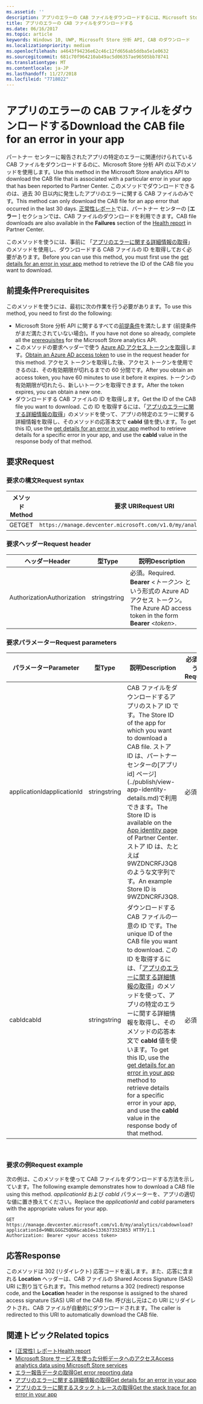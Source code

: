 ```yaml
---
ms.assetid: ''
description: アプリのエラーの CAB ファイルをダウンロードするには、Microsoft Store 分析 API の以下のメソッドを使います。
title: アプリのエラーの CAB ファイルをダウンロードする
ms.date: 06/16/2017
ms.topic: article
keywords: Windows 10, UWP, Microsoft Store 分析 API, CAB のダウンロード
ms.localizationpriority: medium
ms.openlocfilehash: a4643f94236e62c46c12fd656ab5ddba5e1e0632
ms.sourcegitcommit: 681c70f964210ab49ac5d06357ae96505bb78741
ms.translationtype: MT
ms.contentlocale: ja-JP
ms.lasthandoff: 11/27/2018
ms.locfileid: "7718022"
---
```

# <a name="download-the-cab-file-for-an-error-in-your-app"></a><span data-ttu-id="e8b9c-104">アプリのエラーの CAB ファイルをダウンロードする</span><span class="sxs-lookup"><span data-stu-id="e8b9c-104">Download the CAB file for an error in your app</span></span>

<span data-ttu-id="e8b9c-105">パートナー センターに報告されたアプリの特定のエラーに関連付けられている CAB ファイルをダウンロードするのに、Microsoft Store 分析 API の以下のメソッドを使用します。</span><span class="sxs-lookup"><span data-stu-id="e8b9c-105">Use this method in the Microsoft Store analytics API to download the CAB file that is associated with a particular error in your app that has been reported to Partner Center.</span></span> <span data-ttu-id="e8b9c-106">このメソッドでダウンロードできるのは、過去 30 日以内に発生したアプリのエラーに関する CAB ファイルのみです。</span><span class="sxs-lookup"><span data-stu-id="e8b9c-106">This method can only download the CAB file for an app error that occurred in the last 30 days.</span></span> <span data-ttu-id="e8b9c-107">[正常性レポート](../publish/health-report.md)では、パートナー センターの [**エラー** ] セクションでは、CAB ファイルのダウンロードを利用できます。</span><span class="sxs-lookup"><span data-stu-id="e8b9c-107">CAB file downloads are also available in the **Failures** section of the [Health report](../publish/health-report.md) in Partner Center.</span></span>

<span data-ttu-id="e8b9c-108">このメソッドを使うには、事前に 「[アプリのエラーに関する詳細情報の取得](get-details-for-an-error-in-your-app.md)」のメソッドを使用し、ダウンロードする CAB ファイルの ID を取得しておく必要があります。</span><span class="sxs-lookup"><span data-stu-id="e8b9c-108">Before you can use this method, you must first use the [get details for an error in your app](get-details-for-an-error-in-your-app.md) method to retrieve the ID of the CAB file you want to download.</span></span>

## <a name="prerequisites"></a><span data-ttu-id="e8b9c-109">前提条件</span><span class="sxs-lookup"><span data-stu-id="e8b9c-109">Prerequisites</span></span>


<span data-ttu-id="e8b9c-110">このメソッドを使うには、最初に次の作業を行う必要があります。</span><span class="sxs-lookup"><span data-stu-id="e8b9c-110">To use this method, you need to first do the following:</span></span>

* <span data-ttu-id="e8b9c-111">Microsoft Store 分析 API に関するすべての[前提条件](access-analytics-data-using-windows-store-services.md#prerequisites)を満たします (前提条件がまだ満たされていない場合)。</span><span class="sxs-lookup"><span data-stu-id="e8b9c-111">If you have not done so already, complete all the [prerequisites](access-analytics-data-using-windows-store-services.md#prerequisites) for the Microsoft Store analytics API.</span></span>
* <span data-ttu-id="e8b9c-112">このメソッドの要求ヘッダーで使う [Azure AD アクセス トークンを取得](access-analytics-data-using-windows-store-services.md#obtain-an-azure-ad-access-token)します。</span><span class="sxs-lookup"><span data-stu-id="e8b9c-112">[Obtain an Azure AD access token](access-analytics-data-using-windows-store-services.md#obtain-an-azure-ad-access-token) to use in the request header for this method.</span></span> <span data-ttu-id="e8b9c-113">アクセス トークンを取得した後、アクセス トークンを使用できるのは、その有効期限が切れるまでの 60 分間です。</span><span class="sxs-lookup"><span data-stu-id="e8b9c-113">After you obtain an access token, you have 60 minutes to use it before it expires.</span></span> <span data-ttu-id="e8b9c-114">トークンの有効期限が切れたら、新しいトークンを取得できます。</span><span class="sxs-lookup"><span data-stu-id="e8b9c-114">After the token expires, you can obtain a new one.</span></span>
* <span data-ttu-id="e8b9c-115">ダウンロードする CAB ファイルの ID を取得します。</span><span class="sxs-lookup"><span data-stu-id="e8b9c-115">Get the ID of the CAB file you want to download.</span></span> <span data-ttu-id="e8b9c-116">この ID を取得するには、「[アプリのエラーに関する詳細情報の取得](get-details-for-an-error-in-your-app.md)」のメソッドを使って、アプリの特定のエラーに関する詳細情報を取得し、そのメソッドの応答本文で **cabId** 値を使います。</span><span class="sxs-lookup"><span data-stu-id="e8b9c-116">To get this ID, use the [get details for an error in your app](get-details-for-an-error-in-your-app.md) method to retrieve details for a specific error in your app, and use the **cabId** value in the response body of that method.</span></span>

## <a name="request"></a><span data-ttu-id="e8b9c-117">要求</span><span class="sxs-lookup"><span data-stu-id="e8b9c-117">Request</span></span>


### <a name="request-syntax"></a><span data-ttu-id="e8b9c-118">要求の構文</span><span class="sxs-lookup"><span data-stu-id="e8b9c-118">Request syntax</span></span>

| <span data-ttu-id="e8b9c-119">メソッド</span><span class="sxs-lookup"><span data-stu-id="e8b9c-119">Method</span></span> | <span data-ttu-id="e8b9c-120">要求 URI</span><span class="sxs-lookup"><span data-stu-id="e8b9c-120">Request URI</span></span>                                                          |
|--------|----------------------------------------------------------------------|
| <span data-ttu-id="e8b9c-121">GET</span><span class="sxs-lookup"><span data-stu-id="e8b9c-121">GET</span></span>    | ```https://manage.devcenter.microsoft.com/v1.0/my/analytics/cabdownload``` |


### <a name="request-header"></a><span data-ttu-id="e8b9c-122">要求ヘッダー</span><span class="sxs-lookup"><span data-stu-id="e8b9c-122">Request header</span></span>

| <span data-ttu-id="e8b9c-123">ヘッダー</span><span class="sxs-lookup"><span data-stu-id="e8b9c-123">Header</span></span>        | <span data-ttu-id="e8b9c-124">型</span><span class="sxs-lookup"><span data-stu-id="e8b9c-124">Type</span></span>   | <span data-ttu-id="e8b9c-125">説明</span><span class="sxs-lookup"><span data-stu-id="e8b9c-125">Description</span></span>                                                                 |
|---------------|--------|-----------------------------------------------------------------------------|
| <span data-ttu-id="e8b9c-126">Authorization</span><span class="sxs-lookup"><span data-stu-id="e8b9c-126">Authorization</span></span> | <span data-ttu-id="e8b9c-127">string</span><span class="sxs-lookup"><span data-stu-id="e8b9c-127">string</span></span> | <span data-ttu-id="e8b9c-128">必須。</span><span class="sxs-lookup"><span data-stu-id="e8b9c-128">Required.</span></span> <span data-ttu-id="e8b9c-129">**Bearer** &lt;*トークン*&gt; という形式の Azure AD アクセス トークン。</span><span class="sxs-lookup"><span data-stu-id="e8b9c-129">The Azure AD access token in the form **Bearer** &lt;*token*&gt;.</span></span> |


### <a name="request-parameters"></a><span data-ttu-id="e8b9c-130">要求パラメーター</span><span class="sxs-lookup"><span data-stu-id="e8b9c-130">Request parameters</span></span>

| <span data-ttu-id="e8b9c-131">パラメーター</span><span class="sxs-lookup"><span data-stu-id="e8b9c-131">Parameter</span></span>        | <span data-ttu-id="e8b9c-132">型</span><span class="sxs-lookup"><span data-stu-id="e8b9c-132">Type</span></span>   |  <span data-ttu-id="e8b9c-133">説明</span><span class="sxs-lookup"><span data-stu-id="e8b9c-133">Description</span></span>      |  <span data-ttu-id="e8b9c-134">必須かどうか</span><span class="sxs-lookup"><span data-stu-id="e8b9c-134">Required</span></span>  |
|---------------|--------|---------------|------|
| <span data-ttu-id="e8b9c-135">applicationId</span><span class="sxs-lookup"><span data-stu-id="e8b9c-135">applicationId</span></span> | <span data-ttu-id="e8b9c-136">string</span><span class="sxs-lookup"><span data-stu-id="e8b9c-136">string</span></span> | <span data-ttu-id="e8b9c-137">CAB ファイルをダウンロードするアプリのストア ID です。</span><span class="sxs-lookup"><span data-stu-id="e8b9c-137">The Store ID of the app for which you want to download a CAB file.</span></span> <span data-ttu-id="e8b9c-138">ストア ID は、パートナー センターの[アプリ id] ページ](../publish/view-app-identity-details.md)で利用できます。</span><span class="sxs-lookup"><span data-stu-id="e8b9c-138">The Store ID is available on the [App identity page](../publish/view-app-identity-details.md) of Partner Center.</span></span> <span data-ttu-id="e8b9c-139">ストア ID は、たとえば 9WZDNCRFJ3Q8 のような文字列です。</span><span class="sxs-lookup"><span data-stu-id="e8b9c-139">An example Store ID is 9WZDNCRFJ3Q8.</span></span> |  <span data-ttu-id="e8b9c-140">必須</span><span class="sxs-lookup"><span data-stu-id="e8b9c-140">Yes</span></span>  |
| <span data-ttu-id="e8b9c-141">cabId</span><span class="sxs-lookup"><span data-stu-id="e8b9c-141">cabId</span></span> | <span data-ttu-id="e8b9c-142">string</span><span class="sxs-lookup"><span data-stu-id="e8b9c-142">string</span></span> | <span data-ttu-id="e8b9c-143">ダウンロードする CAB ファイルの一意の ID です。</span><span class="sxs-lookup"><span data-stu-id="e8b9c-143">The unique ID of the CAB file you want to download.</span></span> <span data-ttu-id="e8b9c-144">この ID を取得するには、「[アプリのエラーに関する詳細情報の取得](get-details-for-an-error-in-your-app.md)」のメソッドを使って、アプリの特定のエラーに関する詳細情報を取得し、そのメソッドの応答本文で **cabId** 値を使います。</span><span class="sxs-lookup"><span data-stu-id="e8b9c-144">To get this ID, use the [get details for an error in your app](get-details-for-an-error-in-your-app.md) method to retrieve details for a specific error in your app, and use the **cabId** value in the response body of that method.</span></span> |  <span data-ttu-id="e8b9c-145">必須</span><span class="sxs-lookup"><span data-stu-id="e8b9c-145">Yes</span></span>  |

 
### <a name="request-example"></a><span data-ttu-id="e8b9c-146">要求の例</span><span class="sxs-lookup"><span data-stu-id="e8b9c-146">Request example</span></span>

<span data-ttu-id="e8b9c-147">次の例は、このメソッドを使って CAB ファイルをダウンロードする方法を示しています。</span><span class="sxs-lookup"><span data-stu-id="e8b9c-147">The following example demonstrates how to download a CAB file using this method.</span></span> <span data-ttu-id="e8b9c-148">*applicationId* および *cabId* パラメーターを、アプリの適切な値に置き換えてください。</span><span class="sxs-lookup"><span data-stu-id="e8b9c-148">Replace the *applicationId* and *cabId* parameters with the appropriate values for your app.</span></span>

```syntax
GET https://manage.devcenter.microsoft.com/v1.0/my/analytics/cabdownload?applicationId=9NBLGGGZ5QDR&cabId=1336373323853 HTTP/1.1
Authorization: Bearer <your access token>
```

## <a name="response"></a><span data-ttu-id="e8b9c-149">応答</span><span class="sxs-lookup"><span data-stu-id="e8b9c-149">Response</span></span>

<span data-ttu-id="e8b9c-150">このメソッドは 302 (リダイレクト) 応答コードを返します。また、応答に含まれる **Location** ヘッダーは、CAB ファイルの Shared Access Signature (SAS) URI に割り当てられます。</span><span class="sxs-lookup"><span data-stu-id="e8b9c-150">This method returns a 302 (redirect) response code, and the **Location** header in the response is assigned to the shared access signature (SAS) URI of the CAB file.</span></span> <span data-ttu-id="e8b9c-151">呼び出し元はこの URI にリダイレクトされ、CAB ファイルが自動的にダウンロードされます。</span><span class="sxs-lookup"><span data-stu-id="e8b9c-151">The caller is redirected to this URI to automatically download the CAB file.</span></span>

## <a name="related-topics"></a><span data-ttu-id="e8b9c-152">関連トピック</span><span class="sxs-lookup"><span data-stu-id="e8b9c-152">Related topics</span></span>

* [<span data-ttu-id="e8b9c-153">[正常性] レポート</span><span class="sxs-lookup"><span data-stu-id="e8b9c-153">Health report</span></span>](../publish/health-report.md)
* [<span data-ttu-id="e8b9c-154">Microsoft Store サービスを使った分析データへのアクセス</span><span class="sxs-lookup"><span data-stu-id="e8b9c-154">Access analytics data using Microsoft Store services</span></span>](access-analytics-data-using-windows-store-services.md)
* [<span data-ttu-id="e8b9c-155">エラー報告データの取得</span><span class="sxs-lookup"><span data-stu-id="e8b9c-155">Get error reporting data</span></span>](get-error-reporting-data.md)
* [<span data-ttu-id="e8b9c-156">アプリのエラーに関する詳細情報の取得</span><span class="sxs-lookup"><span data-stu-id="e8b9c-156">Get details for an error in your app</span></span>](get-details-for-an-error-in-your-app.md)
* [<span data-ttu-id="e8b9c-157">アプリのエラーに関するスタック トレースの取得</span><span class="sxs-lookup"><span data-stu-id="e8b9c-157">Get the stack trace for an error in your app</span></span>](get-the-stack-trace-for-an-error-in-your-app.md)
